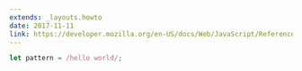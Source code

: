 ```yaml
---
extends: _layouts.howto
date: 2017-11-11
link: https://developer.mozilla.org/en-US/docs/Web/JavaScript/Reference/Global_Objects/RegExp
---
```



```javascript
let pattern = /hello world/;
```
